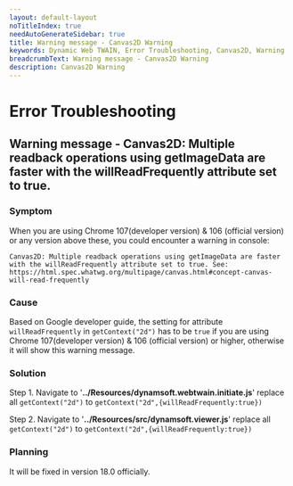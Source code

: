 ```yaml
---
layout: default-layout
noTitleIndex: true
needAutoGenerateSidebar: true
title: Warning message - Canvas2D Warning
keywords: Dynamic Web TWAIN, Error Troubleshooting, Canvas2D, Warning
breadcrumbText: Warning message - Canvas2D Warning
description: Canvas2D Warning
---
```


# Error Troubleshooting

## Warning message - Canvas2D: Multiple readback operations using getImageData are faster with the willReadFrequently attribute set to true.

### Symptom

When you are using Chrome 107(developer version) & 106 (official version) or any version above these, you could encounter a warning in console:

```shell
Canvas2D: Multiple readback operations using getImageData are faster with the willReadFrequently attribute set to true. See: https://html.spec.whatwg.org/multipage/canvas.html#concept-canvas-will-read-frequently
```

### Cause

Based on Google developer guide, the setting for attribute `willReadFrequently` in `getContext("2d")` has to be `true` if you are using Chrome 107(developer version) & 106 (official version) or higher, otherwise it will show this warning message.


### Solution

Step 1. Navigate to '<strong>../Resources/dynamsoft.webtwain.initiate.js</strong>' replace all `getContext("2d")` to `getContext("2d",{willReadFrequently:true})`


Step 2. Navigate to '<strong>../Resources/src/dynamsoft.viewer.js</strong>' replace all `getContext("2d")` to `getContext("2d",{willReadFrequently:true})`


### Planning

It will be fixed in version 18.0 officially. 